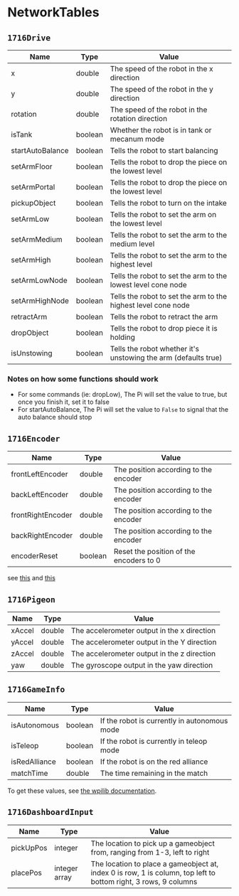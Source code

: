 # NetworkTables

## `1716Drive`
| Name             | Type    | Value                                                         |
|------------------|---------|---------------------------------------------------------------|
| x                | double  | The speed of the robot in the x direction                     |
| y                | double  | The speed of the robot in the y direction                     |
| rotation         | double  | The speed of the robot in the rotation direction              |
| isTank           | boolean | Whether the robot is in tank or mecanum mode                  |
| startAutoBalance | boolean | Tells the robot to start balancing                            |
| setArmFloor      | boolean | Tells the robot to drop the piece on the lowest level         |
| setArmPortal     | boolean | Tells the robot to drop the piece on the lowest level         |
| pickupObject     | boolean | Tells the robot to turn on the intake                         |
| setArmLow        | boolean | Tells the robot to set the arm on the lowest level            |
| setArmMedium     | boolean | Tells the robot to set the arm to the medium level            |
| setArmHigh       | boolean | Tells the robot to set the arm to the highest level           |
| setArmLowNode    | boolean | Tells the robot to set the arm to the lowest level cone node  |
| setArmHighNode   | boolean | Tells the robot to set the arm to the highest level cone node |
| retractArm       | boolean | Tells the robot to retract the arm                            |
| dropObject       | boolean | Tells the robot to drop piece it is holding                   |
| isUnstowing      | boolean | Tells the robot whether it's unstowing the arm (defaults true)|

### Notes on how some functions should work

- For some commands (ie: dropLow), The Pi will set the value to true, but once you finish it, set it to false
- For startAutoBalance, The Pi will set the value to `False` to signal that the auto balance should stop

## `1716Encoder`
| Name              | Type    | Value                                    |
|-------------------|---------|------------------------------------------|
| frontLeftEncoder  | double  | The position according to the encoder    |
| backLeftEncoder   | double  | The position according to the encoder    |
| frontRightEncoder | double  | The position according to the encoder    |
| backRightEncoder  | double  | The position according to the encoder    |
| encoderReset      | boolean | Reset the position of the encoders to 0  |

see [this](https://codedocs.revrobotics.com/cpp/classrev_1_1_c_a_n_spark_max.html#aa1a4166c3a802a2379500ba5b979a64f) and [this](https://codedocs.revrobotics.com/cpp/classrev_1_1_spark_max_relative_encoder.html)


## `1716Pigeon`
| Name   | Type    | Value                                       |
|--------|---------|---------------------------------------------|
| xAccel | double  | The accelerometer output in the x direction |
| yAccel | double  | The accelerometer output in the Y direction |
| zAccel | double  | The accelerometer output in the z direction |
| yaw    | double  | The gyroscope output in the yaw direction   |


## `1716GameInfo`
| Name            | Type     | Value                                          |
|-----------------|----------|------------------------------------------------|
| isAutonomous    | boolean  | If the robot is currently in autonomous mode   |
| isTeleop        | boolean  | If the robot is currently in teleop mode       |
| isRedAlliance   | boolean  | If the robot is on the red alliance            |
| matchTime       | double   | The time remaining in the match                |

To get these values, see [the wpilib documentation](https://github.wpilib.org/allwpilib/docs/release/cpp/classfrc_1_1_driver_station.html). 

## `1716DashboardInput`
| Name      | Type          | Value                                                                                                           |
|-----------|---------------|-----------------------------------------------------------------------------------------------------------------|
| pickUpPos | integer       | The location to pick up a gameobject from, ranging from 1-3, left to right                                      |
| placePos  | integer array | The location to place a gameobject at, index 0 is row, 1 is column, top left to bottom right, 3 rows, 9 columns |

